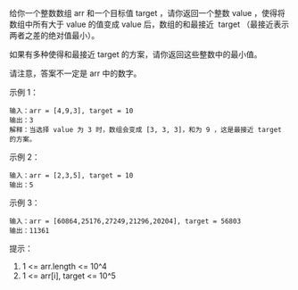 给你一个整数数组 arr 和一个目标值 target ，请你返回一个整数 value ，使得将数组中所有大于 value 的值变成 value 后，数组的和最接近  target （最接近表示两者之差的绝对值最小）。

如果有多种使得和最接近 target 的方案，请你返回这些整数中的最小值。

请注意，答案不一定是 arr 中的数字。

示例 1：
```
输入：arr = [4,9,3], target = 10
输出：3
解释：当选择 value 为 3 时，数组会变成 [3, 3, 3]，和为 9 ，这是最接近 target 的方案。
```
示例 2：
```
输入：arr = [2,3,5], target = 10
输出：5
```
示例 3：
```
输入：arr = [60864,25176,27249,21296,20204], target = 56803
输出：11361
```

提示：

1. 1 <= arr.length <= 10^4
2. 1 <= arr[i], target <= 10^5
